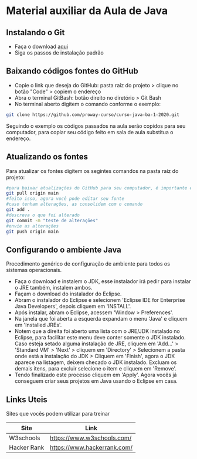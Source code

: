 # Material auxiliar da Aula de Java


## Instalando o Git
  - Faça o download [aqui](https://git-scm.com/downloads)
  - Siga os passos de instalação padrão

## Baixando códigos fontes do GitHub
- Copie o link que deseja do GitHub: pasta raíz do projeto > clique no botão "Code" > copiem o endereço
- Abra o terminal GitBash: botão direito no diretório > Git Bash
- No terminal aberto digitem o comando conforme o exemplo:
```sh
git clone https://github.com/proway-curso/curso-java-ba-1-2020.git
```
Seguindo o exemplo os códigos passados na aula serão copidos para seu computador, para copiar seu código feito em sala de aula substitua o endereço.

## Atualizando os fontes
Para atualizar os fontes digitem os segintes comandos na pasta raíz do projeto:
```sh
#para baixar atualizações do GitHub para seu computador, é importante efetuar esse passo antes de alterar seus fontes no computador para evitar conflitos
git pull origin main
#feito isso, agora você pode editar seu fonte
#caso tenham alterações, as consolidem com o comando
git add .
#descreva o que foi alterado
git commit -m "teste de alterações"
#envie as alterações
git push origin main
```

## Configurando o ambiente Java
Procedimento genérico de configuração de ambiente para todos os sistemas operacionais.

- Faça o download e instalem o JDK, esse instalador irá pedir para instalar o JRE também, instalem ambos.
- Façam o download do instalador do Eclipse.
- Abram o instalador do Eclipse e selecionem 'Eclipse IDE for Enterprise Java Developers', depois cliquem em 'INSTALL'.
- Após instalar, abram o Eclipse, acessem 'Window > Preferences'.
- Na janela que foi aberta a esquerda expandam o menu 'Java' e cliquem em 'Installed JREs'.
- Notem que a direita foi aberto uma lista com o JRE/JDK instalado no Eclipse, para facilitar este menu deve conter somente o JDK instalado.
Caso esteja setado alguma instalação de JRE, cliquem em 'Add...' > 'Standard VM' > 'Next' > cliquem em 'Directory' > Selecionem a pasta onde está a instalação do JDK > Cliquem em 'Finish', agora o JDK aparece na listagem, deixem checado o JDK instalado.
Excluam os demais itens, para excluir selecione o item e cliquem em 'Remove'.
- Tendo finalizado este processo cliquem em 'Apply'.
Agora vocês já conseguem criar seus projetos em Java usando o Eclipse em casa.

## Links Uteis
Sites que vocês podem utilizar para treinar

| Site | Link |
| ------ | ------ |
| W3schools | https://www.w3schools.com/ |
| Hacker Rank | https://www.hackerrank.com/ |

